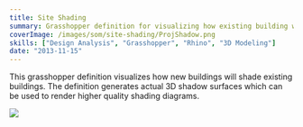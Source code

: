 ```yaml
---
title: Site Shading
summary: Grasshopper definition for visualizing how existing building will be shaded by new construction
coverImage: /images/som/site-shading/ProjShadow.png
skills: ["Design Analysis", "Grasshopper", "Rhino", "3D Modeling"]
date: "2013-11-15"
---
```


This grasshopper definition visualizes how new buildings will shade existing buildings. The definition generates actual 3D shadow surfaces which can be used to render higher quality shading diagrams.

![](/images/som/site-shading/ProjShadow-1.0.png)
